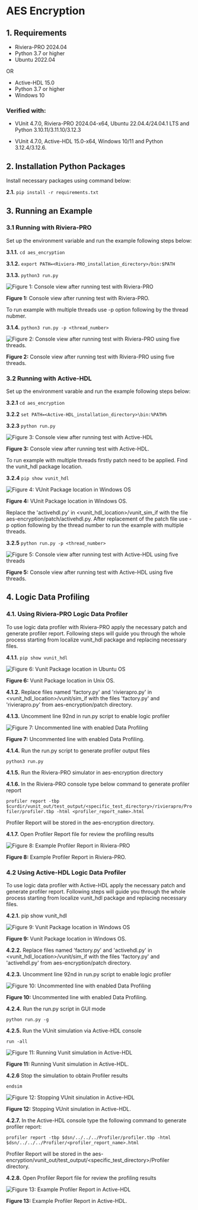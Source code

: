 # AES Encryption

## 1. Requirements

* Riviera-PRO 2024.04
* Python 3.7 or higher
* Ubuntu 2022.04

OR

* Active-HDL 15.0
* Python 3.7 or higher
* Windows 10

### Verified with:

 - VUnit 4.7.0, Riviera-PRO 2024.04-x64, Ubuntu 22.04.4/24.04.1 LTS and Python 3.10.11/3.11.10/3.12.3
 
 - VUnit 4.7.0, Active-HDL 15.0-x64, Windows 10/11 and Python 3.12.4/3.12.6.

## 2. Installation Python Packages

Install necessary packages using command below:

**2.1.** ```pip install -r requirements.txt```

## 3. Running an Example

### 3.1 Running with Riviera-PRO

Set up the environment variable and run the example following steps below:

**3.1.1.** ```cd aes_encryption```

**3.1.2.** ```export PATH=<Riviera-PRO_installation_directory>/bin:$PATH```

**3.1.3.** ```python3 run.py```

![Figure 1: Console view after running test with Riviera-PRO](img/Console_view_after_running_test_with_Riviera-PRO.png)

**Figure 1:** Console view after running test with Riviera-PRO.

To run example with multiple threads use -p option following by the thread nubmer.

**3.1.4.** ```python3 run.py -p <thread_number>```

![Figure 2: Console view after running test with Riviera-PRO using five threads.](img/Console_view_after_running_test_with_Riviera-PRO_using_five_threads.png)

**Figure 2:** Console view after running test with Riviera-PRO using five threads.

### 3.2 Running with Active-HDL

Set up the environment varable and run the example following steps below:

**3.2.1** ```cd aes_encryption```

**3.2.2** ```set PATH=<Active-HDL_installation_directory>\bin:%PATH%```

**3.2.3** ```python run.py```

![Figure 3: Console view after running test with Active-HDL](img/Console_view_after_running_test_with_Active-HDL.png)

**Figure 3:** Console view after running test with Active-HDL.

To run example with multiple threads firstly patch need to be applied. Find the vunit_hdl package location.

**3.2.4** ```pip show vunit_hdl```

![Figure 4: VUnit Package location in Windows OS](img/VUnit_Package_location_in_Windows_OS.png)


**Figure 4:** VUnit Package location in Windows OS.

Replace the 'activehdl.py' in <vunit_hdl_location>/vunit_sim_if with the file aes-encryption/patch/activehdl.py. After replacement of the patch file use -p option following by the thread number to run the example with multiple threads.

**3.2.5** ```python run.py -p <thread_number>```

![Figure 5: Console view after running test with Active-HDL using five threads](img/Console_view_after_running_test_with_Active-HDL_using_five_threads.png)

**Figure 5:** Console view after running test with Active-HDL using five threads.

## 4. Logic Data Profiling

### 4.1. Using Riviera-PRO Logic Data Profiler

To use logic data profiler with Riviera-PRO apply the necessary patch and generate profiler report. Following steps will guide you through the whole process starting from localize vunit_hdl package and replacing necessary files.

**4.1.1.** ```pip show vunit_hdl```

![Figure 6: Vunit Package location in Ubuntu OS](img/VUnit_Package_location_in_Ubuntu_OS.png)

**Figure 6:** Vunit Package location in Unix OS.

**4.1.2.** Replace files named 'factory.py' and 'rivierapro.py' in <vunit_hdl_location>/vunit/sim_if with the files 'factory.py' and 'rivierapro.py' from aes-encryption/patch directory.

**4.1.3.** Uncomment line 92nd in run.py script to enable logic profiler

![Figure 7: Uncommented line with enabled Data Profiling](img/Uncommented_line_with_enabled_Data_Profiling.png)

**Figure 7:** Uncommented line with enabled Data Profiling.

**4.1.4.** Run the run.py script to generate profiler output files

```python3 run.py```

**4.1.5.** Run the Riviera-PRO simulator in aes-encryption directory

**4.1.6.** In the Riviera-PRO console type below command to generate profiler report

```profiler report -tbp $curdir/vunit_out/test_output/<specific_test_directory>/rivierapro/Profiler/profiler.tbp -html <profiler_report_name>.html```

Profiler Report will be stored in the aes-encryption directory.

**4.1.7.** Open Profiler Report file for review the profiling results

![Figure 8: Example Profiler Report in Riviera-PRO](img/Example_Profiler_Report_in_Riviera-PRO.png)

**Figure 8:** Example Profiler Report in Riviera-PRO.

### 4.2 Using Active-HDL Logic Data Profiler

To use logic data profiler with Active-HDL apply the necessary patch and generate profiler report. Following steps will guide you through the whole process starting from localize vunit_hdl package and replacing necessary files. 

**4.2.1.** pip show vunit_hdl

![Figure 9: Vunit Package location in Windows OS](img/VUnit_Package_location_in_Windows_OS.png)

**Figure 9:** Vunit Package location in Windows OS.

**4.2.2.** Replace files named 'factory.py' and 'activehdl.py' in <vunit_hdl_location>/vunit/sim_if with the files 'factory.py' and 'activehdl.py' from aes-encryption/patch directory.

**4.2.3.** Uncomment line 92nd in run.py script to enable logic profiler

![Figure 10: Uncommented line with enabled Data Profiling](img/Uncommented_line_with_enabled_Data_Profiling.png)

**Figure 10:** Uncommented line with enabled Data Profiling.

**4.2.4.** Run the run.py script in GUI mode

```python run.py -g```

**4.2.5.** Run the VUnit simulation via Active-HDL console

```run -all```

![Figure 11: Running Vunit simulation in Active-HDL](img/Running_VUnit_simulation_in_Active-HDL.png)

**Figure 11:** Running Vunit simulation in Active-HDL.

**4.2.6** Stop the simulation to obtain Profiler results

```endsim```

![Figure 12: Stopping VUnit sinulation in Active-HDL](img/Stopping_VUnit_simulation_in_Active-HDL.png)

**Figure 12:** Stopping VUnit sinulation in Active-HDL.

**4.2.7.** In the Active-HDL console type the following command to generate profiler report:

```profiler report -tbp $dsn/../../../Profiler/profiler.tbp -html $dsn/../../../Profiler/<profiler_report_name>.html```

Profiler Report will be stored in the aes-encryption/vunit_out/test_output/<specific_test_directory>/Profiler directory.

**4.2.8.** Open Profiler Report file for review the profiling results

![Figure 13: Example Profiler Report in Active-HDL](img/Example_Profiler_Report_in_Active-HDL.png)

**Figure 13:** Example Profiler Report in Active-HDL.
